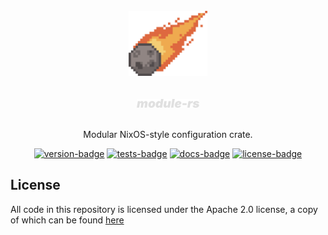 [crates-io]: https://crates.io/crates/module
[docs-rs]: https://docs.rs/module/latest/module
[gh-actions]: https://github.com/threadexio/module-rs/actions/workflows/ci.yaml

[license-badge]: https://img.shields.io/github/license/threadexio/module-rs?style=flat-square
[tests-badge]: https://img.shields.io/github/actions/workflow/status/threadexio/module-rs/ci.yaml?style=flat-square
[version-badge]: https://img.shields.io/crates/v/module?style=flat-square
[docs-badge]: https://img.shields.io/docsrs/module?style=flat-square

[examples]: https://github.com/threadexio/module-rs/tree/master/examples
[license]: https://github.com/threadexio/module-rs/blob/master/LICENSE

<div class="rustdoc-hidden">

<div align="center">
  <br>
  <img src="https://raw.githubusercontent.com/threadexio/module-rs/master/assets/icon.png" width="25%" alt="logo">
  <br>
  <br>
  <br>
  <img src="https://raw.githubusercontent.com/threadexio/module-rs/master/assets/title.svg" width="20%" alt="logo">
  <br>
  <br>

  <p>
    Modular NixOS-style configuration crate.
  <p>

  [![version-badge]][crates-io]
  [![tests-badge]][gh-actions]
  [![docs-badge]][docs-rs]
  [![license-badge]][crates-io]

</div>

</div>

## License

All code in this repository is licensed under the Apache 2.0 license, a copy of
which can be found [here][license]

